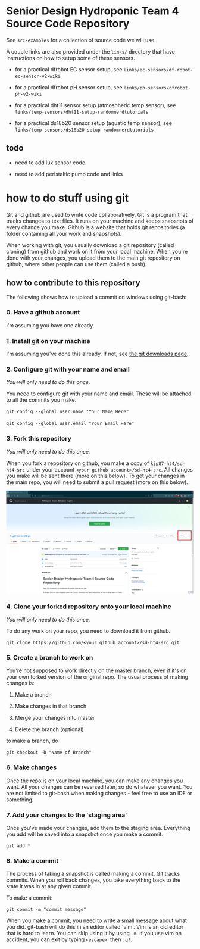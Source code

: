 Senior Design Hydroponic Team 4 Source Code Repository
================================================================================
See `src-examples` for a collection of source code we will use. 

A couple links are also provided under the `links/` directory that have 
instructions on how to setup some of these sensors. 

- for a practical dfrobot EC sensor setup, see `links/ec-sensors/df-robot-ec-sensor-v2-wiki`

- for a practical dfrobot pH sensor setup, see `links/ph-sensors/dfrobot-ph-v2-wiki`

- for a practical dht11 sensor setup (atmospheric temp sensor), see `links/temp-sensors/dht11-setup-randomnerdtutorials`

- for a practical ds18b20 sensor setup (aquatic temp sensor), see `links/temp-sensors/ds18b20-setup-randomnerdtutorials`

todo
--------------------------------------------------------------------------------

- need to add lux sensor code 

- need to add peristaltic pump code and links

how to do stuff using git
================================================================================
Git and github are used to write code collaboratively. Git is a program that 
tracks changes to text files. It runs on your machine and keeps snapshots of 
every change you make. Github is a website that holds git repositories (a folder
containing all your work and snapshots). 

When working with git, you usually download a git repository (called cloning) 
from github and work on it from your local machine. When you're done with your 
changes, you upload them to the main git repository on github, where other 
people can use them (called a push). 

how to contribute to this repository
--------------------------------------------------------------------------------
The following shows how to upload a commit on windows using git-bash:

### 0. Have a github account
I'm assuming you have one already. 

### 1. Install git on your machine 
I'm assuming you've done this already. If not, see [the git downloads page](https://git-scm.com/downloads). 

### 2. Configure git with your name and email
*You will only need to do this once.* 

You need to configure git with your name and email. These will be attached to 
all the commits you make. 

	git config --global user.name "Your Name Here"

	git config --global user.email "Your Email Here"

### 3. Fork this repository 
*You will only need to do this once.* 

When you fork a repository on github, you make a copy of `kjp87-ht4/sd-ht4-src` 
under your account `<your github account>/sd-ht4-src`. All changes you make will 
be sent there (more on this below). To get your changes in the main repo, you 
will need to submit a pull request (more on this below). 

![click 'fork' to copy this repository](.images/fork.png)

### 4. Clone your forked repository onto your local machine
*You will only need to do this once.* 

To do any work on your repo, you need to download it from github. 

	git clone https://github.com/<your github account>/sd-ht4-src.git

### 5. Create a branch to work on
You're not supposed to work directly on the master branch, even if it's on your
own forked version of the original repo. The usual process of making changes 
is:

1. Make a branch

2. Make changes in that branch

3. Merge your changes into master

4. Delete the branch (optional)

to make a branch, do

	git checkout -b "Name of Branch"

### 6. Make changes
Once the repo is on your local machine, you can make any changes you want. All 
your changes can be reversed later, so do whatever you want. You are not limited
to git-bash when making changes - feel free to use an IDE or something. 

### 7. Add your changes to the 'staging area'
Once you've made your changes, add them to the staging area. Everything you add
will be saved into a snapshot once you make a commit. 

	git add *

### 8. Make a commit
The process of taking a snapshot is called making a commit. Git tracks commits. 
When you roll back changes, you take everything back to the state it was in at 
any given commit. 

To make a commit:

	git commit -m "commit message"

When you make a commit, you need to write a small message about what you did. 
git-bash will do this in an editor called 'vim'. Vim is an old editor that is
hard to learn. You can skip using it by using `-m`. If you use vim on accident,
you can exit by typing `<escape>`, then `:q!`. 
